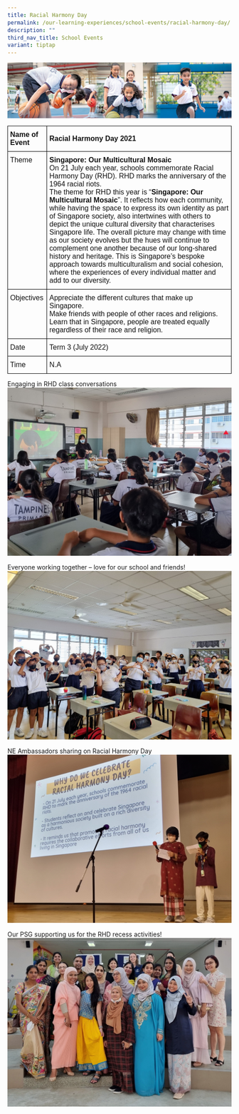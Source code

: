 ```yaml
---
title: Racial Harmony Day
permalink: /our-learning-experiences/school-events/racial-harmony-day/
description: ""
third_nav_title: School Events
variant: tiptap
---
```

![](/images/Our%20Learning%20Experiences.jpg)

<style type="text/css">
.tg  {border-collapse:collapse;border-spacing:0;}
.tg td{border-color:black;border-style:solid;border-width:1px;font-family:Arial, sans-serif;font-size:14px;
  overflow:hidden;padding:10px 5px;word-break:normal;}
.tg th{border-color:black;border-style:solid;border-width:1px;font-family:Arial, sans-serif;font-size:14px;
  font-weight:normal;overflow:hidden;padding:10px 5px;word-break:normal;}
.tg .tg-k3ym{color:#121212;font-size:16px;text-align:left;vertical-align:middle}
.tg .tg-svcv{color:#121212;font-size:16px;font-weight:bold;text-align:left;vertical-align:top}
.tg .tg-3kg1{color:#121212;font-size:16px;font-weight:bold;text-align:left;vertical-align:middle}
.tg .tg-k7n2{color:#121212;font-size:16px;text-align:left;vertical-align:top}
</style>
<table class="tg">
<thead>
  <tr>
    <th class="tg-svcv">Name of Event</th>
    <th class="tg-3kg1">Racial Harmony Day 2021</th>
  </tr>
</thead>
<tbody>
  <tr>
    <td class="tg-k7n2">Theme</td>
    <td class="tg-svcv">Singapore: Our Multicultural Mosaic <br><span style="font-weight:normal;color:#121212"> On 21 July each year, schools commemorate Racial Harmony Day (RHD). RHD marks the anniversary of the 1964 racial riots.</span><br><span style="font-weight:normal;color:#121212">The theme for RHD this year is “</span>Singapore: Our Multicultural Mosaic<span style="font-weight:normal;color:#121212">”. It reflects how each community, while having the space to express its own identity as part of Singapore society, also intertwines with others to depict the unique cultural diversity that characterises Singapore life. The overall picture may change with time as our society evolves but the hues will continue to complement one another because of our long-shared history and heritage. This is Singapore’s bespoke approach towards multiculturalism and social cohesion, where the experiences of every individual matter and add to our diversity.</span><br></td>
  </tr>
  <tr>
    <td class="tg-k7n2">Objectives</td>
    <td class="tg-k7n2">Appreciate the different cultures that make up Singapore. <br> Make friends with people of other races and religions. <br> Learn that in Singapore, people are treated equally regardless of their race and religion.</td>
  </tr>
  <tr>
    <td class="tg-k7n2">Date</td>
    <td class="tg-k3ym">Term 3 (July 2022)</td>
  </tr>
  <tr>
    <td class="tg-k7n2">Time</td>
    <td class="tg-k7n2"><span style="font-weight:normal;color:#121212">N.A</span></td>
  </tr>
</tbody>
</table>

Engaging in RHD class conversations
![](/images/RHD1.jpeg)

Everyone working together – love for our school and friends!
![](/images/RHD2.jpeg)

NE Ambassadors sharing on Racial Harmony Day
![](/images/RHD3.jpeg)

Our PSG supporting us for the RHD recess activities!
![](/images/RHD4.jpeg)